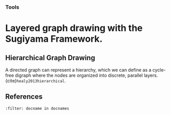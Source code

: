 ### Tools

# Layered graph drawing with the Sugiyama Framework.

<!-- every paragraph should start with a summary sentence -->
<!-- 800 words -->

## Hierarchical Graph Drawing
A directed graph can represent a hierarchy, which we can define as a cycle-free digraph where the nodes are organized into discrete, parallel layers. {cite}`healy2013hierarchical`.



## References
```{bibliography}
:filter: docname in docnames
```